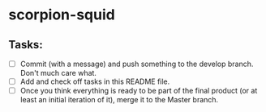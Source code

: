 # scorpion-squid

## Tasks:
 - [ ] Commit (with a message) and push something to the develop branch. Don't much care what.
 - [ ] Add and check off tasks in this README file.
 - [ ] Once you think everything is ready to be part of the final product (or at least an initial iteration of it), merge it to the Master branch.
